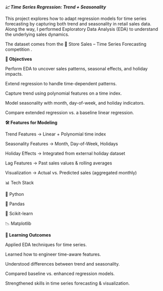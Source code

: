 ***📈 Time Series Regression: Trend + Seasonality***

This project explores how to adapt regression models for time series forecasting by capturing both trend and seasonality in retail sales data. Along the way, I performed Exploratory Data Analysis (EDA) to understand the underlying sales dynamics.

The dataset comes from the 🛒 Store Sales – Time Series Forecasting competition
.


**🎯 Objectives**

Perform EDA to uncover sales patterns, seasonal effects, and holiday impacts.

Extend regression to handle time-dependent patterns.

Capture trend using polynomial features on a time index.

Model seasonality with month, day-of-week, and holiday indicators.

Compare extended regression vs. a baseline linear regression.


**🛠 Features for Modeling**

Trend Features → Linear + Polynomial time index

Seasonality Features → Month, Day-of-Week, Holidays

Holiday Effects → Integrated from external holiday dataset

Lag Features → Past sales values & rolling averages

Visualization → Actual vs. Predicted sales (aggregated monthly)


📊 Tech Stack

🐍 Python

🐼 Pandas

📘 Scikit-learn

📉 Matplotlib


**🚀 Learning Outcomes**

Applied EDA techniques for time series.

Learned how to engineer time-aware features.

Understood differences between trend and seasonality.

Compared baseline vs. enhanced regression models.

Strengthened skills in time series forecasting & visualization.
